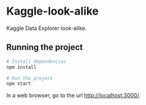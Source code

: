 # Kaggle-look-alike

Kaggle Data Explorer look-alike.

## Running the project

```bash
# Install dependencies
npm install

# Run the project
npm start

```

In a web browser, go to the url [http://localhost:3000/](http://localhost:3000/).
